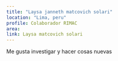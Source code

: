 ```yaml
---
title: "Laysa janneth matcovich solari"
location: "Lima, peru"
profile: Colaborador RIMAC
area: 
link: Laysa matcovich solari
---
```


Me gusta investigar y hacer cosas nuevas